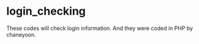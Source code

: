 # login_checking
These codes will check login information. And they were coded in PHP by chaneyoon.
